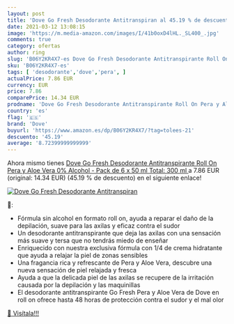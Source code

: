 ```yaml
---
layout: post
title: 'Dove Go Fresh Desodorante Antitranspiran al 45.19 % de descuento'
date: 2021-03-12 13:08:15
image: 'https://m.media-amazon.com/images/I/41b0oxD4lHL._SL400_.jpg'
comments: true
category: ofertas
author: ring
slug: 'B06Y2KR4X7-es Dove Go Fresh Desodorante Antitranspirante Roll On Pera y...'
sku: 'B06Y2KR4X7-es'
tags: [ 'desodorante','dove','pera', ]
actualPrice: 7.86 EUR
currency: EUR
price: 7.86
comparePrice: 14.34 EUR
prodname: 'Dove Go Fresh Desodorante Antitranspirante Roll On Pera y Aloe Vera 0% Alcohol - Pack de 6 x 50 ml  Total: 300 ml '
country: 'es'
flag: '🇪🇸'
brand: 'Dove'
buyurl: 'https://www.amazon.es/dp/B06Y2KR4X7/?tag=tolees-21'
descuento: '45.19'
average: '8.72399999999999'
---
```


Ahora mismo tienes [Dove Go Fresh Desodorante Antitranspirante Roll On Pera y Aloe Vera 0% Alcohol - Pack de 6 x 50 ml  Total: 300 ml ](https://www.amazon.es/dp/B06Y2KR4X7/?tag=tolees-21) a 7.86 EUR (original: 14.34 EUR) (45.19 %  de descuento) en el siguiente enlace!

[![Dove Go Fresh Desodorante Antitranspiran](https://m.media-amazon.com/images/I/41b0oxD4lHL._SL400_.jpg)](https://www.amazon.es/dp/B06Y2KR4X7/?tag=tolees-21)

🔎:

- Fórmula sin alcohol en formato roll on, ayuda a reparar el daño de la depilación, suave para las axilas y eficaz contra el sudor
- Un desodorante antitranspirante que deja las axilas con una sensación más suave y tersa que no tendrás miedo de enseñar
- Enriquecido con nuestra exclusiva fórmula con 1/4 de crema hidratante que ayuda a relajar la piel de zonas sensibles
- Una fragancia rica y refrescante de Pera y Aloe Vera, descubre una nueva sensación de piel relajada y fresca
- Ayuda a que la delicada piel de las axilas se recupere de la irritación causada por la depilación y las maquinillas
- El desodorante antitranspirante Go Fresh Pera y Aloe Vera de Dove en roll on ofrece hasta 48 horas de protección contra el sudor y el mal olor

[🛒 Visítala!!!](https://www.amazon.es/dp/B06Y2KR4X7/?tag=tolees-21)
